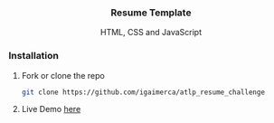 <div align="center">
  <h3 align="center">Resume Template</h3>

  <p align="center">
     HTML, CSS and JavaScript
  </p>
</div>

### Installation

1. Fork or clone the repo
   ```sh
   git clone https://github.com/igaimerca/atlp_resume_challenge
   ```
2. Live Demo [here](https://igaimerca.github.io/atlp_resume_challenge/)
